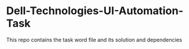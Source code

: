 # Dell-Technologies-UI-Automation-Task
This repo contains the task word file and its solution and dependencies
